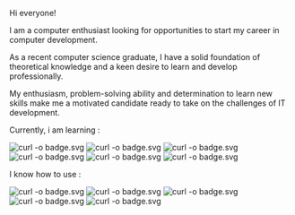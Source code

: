 Hi everyone! 

I am a computer enthusiast looking for opportunities to start my career in computer development.

As a recent computer science graduate, I have a solid foundation of theoretical knowledge and a keen desire to learn and develop professionally.  

My enthusiasm, problem-solving ability and determination to learn new skills make me a motivated candidate ready to take on the challenges of IT development.

Currently, i am learning :  

![curl -o badge.svg](https://img.shields.io/badge/github%20%20-purple?style=for-the-badge&logo=github)
![curl -o badge.svg](https://img.shields.io/badge/git%20%20-grey?style=for-the-badge&logo=git)
![curl -o badge.svg](https://img.shields.io/badge/markdown%20%20-crimson?style=for-the-badge&logo=markdown)
![curl -o badge.svg](https://img.shields.io/badge/hltm%20%20-white?style=for-the-badge&logo=html5)
![curl -o badge.svg](https://img.shields.io/badge/css%20%20-navy?style=for-the-badge&logo=css3)
![curl -o badge.svg](https://img.shields.io/badge/javascript%20%20-darkred?style=for-the-badge&logo=javascript)

I know how to use :  

![curl -o badge.svg](https://img.shields.io/badge/mumble%20%20-black?style=for-the-badge&logo=mumble)
![curl -o badge.svg](https://img.shields.io/badge/discord%20%20-grey?style=for-the-badge&logo=discord)
![curl -o badge.svg](https://img.shields.io/badge/ubuntu%20%20-black?style=for-the-badge&logo=ubuntu)
![curl -o badge.svg](https://img.shields.io/badge/vs_code%20%20-skyblue?style=for-the-badge&logo=visualstudiocode)
![curl -o badge.svg](https://img.shields.io/badge/windows%20%20-blue?style=for-the-badge&logo=windows)
